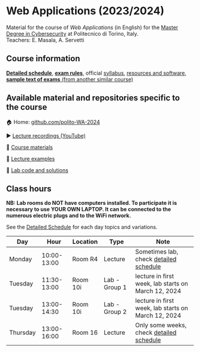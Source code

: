 # Web Applications (2023/2024)

Material for the course of _Web Applications_ (in English) for the [Master Degree in Cybersecurity](https://www.polito.it/en/education/master-s-degree-programmes/cybersecurity) at Politecnico di Torino, Italy.  
Teachers: E. Masala, A. Servetti

## Course information

[**Detailed schedule**](/profile/SCHEDULE.md), [**exam rules**](/profile/EXAM.md), official [syllabus](https://didattica.polito.it/pls/portal30/gap.pkg_guide.viewGap?p_cod_ins=01GYOUW&p_a_acc=2024&p_header=S&p_lang=EN&multi=N), [resources and software](/profile/RESOURCES.md), [**sample text of exams** (from another similar course)](https://elite.polito.it/teaching/past-courses/2023-01txy-wa1-iz/exam)

## Available material and repositories specific to the course

:house: Home: [github.com/polito-WA-2024](https://github.com/polito-WA-2024)

:arrow_forward: [Lecture recordings (YouTube)](https://www.youtube.com/playlist?list=PLuZyhAOPm9pO_bXADlRo_2m1JNohIW7qA)

:blue_book: [Course materials](https://github.com/polito-WA-2024/materials)

:beginner: [Lecture examples](https://github.com/polito-WA-2024/aw-weeks)

:eyes: [Lab code and solutions](https://github.com/polito-WA-2024/labs-code)

## Class hours

**NB: Lab rooms do NOT have computers installed. To participate it is necessary to use YOUR OWN LAPTOP. It can be connected to the numerous electric plugs and to the WiFi network.**

See the [Detailed Schedule](/profile/SCHEDULE.md) for each day topics and variations.

| Day      | Hour        | Location | Type          | Note                                                             |
|----------|-------------|----------|---------------|------------------------------------------------------------------|
| Monday   | 10:00-13:00 | Room R4  | Lecture       | Sometimes lab, check [detailed schedule](/profile/SCHEDULE.md)   |
| Tuesday  | 11:30-13:00 | Room 10i | Lab - Group 1 | lecture in first week, lab starts on March 12, 2024              |
| Tuesday  | 13:00-14:30 | Room 10i | Lab - Group 2 | lecture in first week, lab starts on March 12, 2024              |
| Thursday | 13:00-16:00 | Room 16  | Lecture       | Only some weeks, check [detailed schedule](/profile/SCHEDULE.md) |

